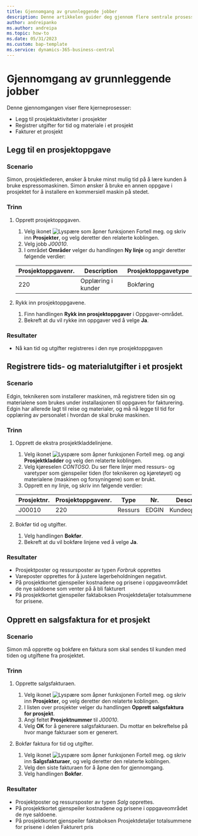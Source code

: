 ```yaml
---
title: Gjennomgang av grunnleggende jobber
description: Denne artikkelen guider deg gjennom flere sentrale prosesser i prosjektledelse.
author: andreipanko
ms.author: andreipa
ms.topic: how-to
ms.date: 05/31/2023
ms.custom: bap-template
ms.service: dynamics-365-business-central
---
```

# Gjennomgang av grunnleggende jobber

Denne gjennomgangen viser flere kjerneprosesser:

- Legg til prosjektaktiviteter i prosjekter
- Registrer utgifter for tid og materiale i et prosjekt
- Fakturer et prosjekt

## Legg til en prosjektoppgave

### Scenario  

Simon, prosjektlederen, ønsker å bruke minst mulig tid på å lære kunden å bruke espressomaskinen. Simon ønsker å bruke en annen oppgave i prosjektet for å installere en kommersiell maskin på stedet.

### Trinn

1. Opprett prosjektoppgaven.

    1. Velg ikonet ![Lyspære som åpner funksjonen Fortell meg.](../../media/ui-search/search_small.png "Fortell hva du vil gjøre") og skriv inn **Prosjekter**, og velg deretter den relaterte koblingen.  
    2. Velg jobb *J00010*.
    3. I området **Områder** velger du handlingen **Ny linje** og angir deretter følgende verdier:
 
    |Prosjektoppgavenr.|Description|Prosjektoppgavetype|
    |------------|-----------|-------------|  
    |220|Opplæring i kunder|Bokføring|

2. Rykk inn prosjektoppgavene.
   1. Finn handlingen **Rykk inn prosjektoppgaver** i Oppgaver-området.
   2. Bekreft at du vil rykke inn oppgaver ved å velge **Ja**.

### Resultater

 - Nå kan tid og utgifter registreres i den nye prosjektoppgaven

## Registrere tids- og materialutgifter i et prosjekt

### Scenario  

Edgin, teknikeren som installerer maskinen, må registrere tiden sin og materialene som brukes under installasjonen til oppgaven for fakturering. Edgin har allerede lagt til reise og materialer, og må nå legge til tid for opplæring av personalet i hvordan de skal bruke maskinen.

### Trinn

1. Opprett de ekstra prosjektkladdelinjene.

    1. Velg ikonet ![Lyspære som åpner funksjonen Fortell meg.](../../media/ui-search/search_small.png "Fortell hva du vil gjøre") og angi **Prosjektkladder** og velg den relaterte koblingen.  
    2. Velg kjøreselen *CONTOSO*. Du ser flere linjer med ressurs- og varetyper som gjenspeiler tiden (for teknikeren og kjøretøyet) og materialene (maskinen og forsyningene) som er brukt.
    3. Opprett en ny linje, og skriv inn følgende verdier:
 
    |Prosjektnr.|Prosjektoppgavenr.|Type|Nr.|Description|Antall|
    |-------|------------|----|---|-----------|--------|  
    |J00010|220|Ressurs|EDGIN|Kundeopplæring|1|

2. Bokfør tid og utgifter.
   1. Velg handlingen **Bokfør**.
   2. Bekreft at du vil bokføre linjene ved å velge **Ja**.

### Resultater

- Prosjektposter og ressursposter av typen *Forbruk* opprettes
- Vareposter opprettes for å justere lagerbeholdningen negativt.
- På prosjektkortet gjenspeiler kostnadene og prisene i oppgaveområdet de nye saldoene som venter på å bli fakturert
- På prosjektkortet gjenspeiler faktaboksen Prosjektdetaljer totalsummene for prisene.

## Opprett en salgsfaktura for et prosjekt

### Scenario  

Simon må opprette og bokføre en faktura som skal sendes til kunden med tiden og utgiftene fra prosjektet.

### Trinn

1. Opprette salgsfakturaen.

    1. Velg ikonet ![Lyspære som åpner funksjonen Fortell meg.](../../media/ui-search/search_small.png "Fortell hva du vil gjøre") og skriv inn **Prosjekter**, og velg deretter den relaterte koblingen.  
    2. I listen over prosjekter velger du handlingen **Opprett salgsfaktura for prosjekt**.
    3. Angi feltet **Prosjektnummer** til *J00010*.
    4. Velg **OK** for å generere salgsfakturaen. Du mottar en bekreftelse på hvor mange fakturaer som er generert.

2. Bokfør faktura for tid og utgifter.

   1. Velg ikonet ![Lyspære som åpner funksjonen Fortell meg.](../../media/ui-search/search_small.png "Fortell hva du vil gjøre") og skriv inn **Salgsfakturaer**, og velg deretter den relaterte koblingen.  
   2. Velg den siste fakturaen for å åpne den for gjennomgang.
   3. Velg handlingen **Bokfør**.

### Resultater

- Prosjektposter og ressursposter av typen *Salg* opprettes.
- På prosjektkortet gjenspeiler kostnadene og prisene i oppgaveområdet de nye saldoene.
- På prosjektkortet gjenspeiler faktaboksen Prosjektdetaljer totalsummene for prisene i delen Fakturert pris
